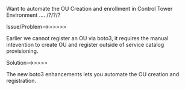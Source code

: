 Want to automate the OU Creation and enrollment in Control Tower Environment .... /?/?/?

Issue/Problem-->>>>>>

Earlier we cannot register an OU via boto3, it requires the manual intevention to create OU and register outside of service catalog provisioning.

Solution-->>>>>

The new boto3 enhancements lets you automate the OU creation and registration.
